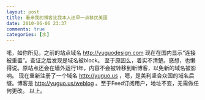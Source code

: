 ```yaml
---
layout: post
title: 看来我的博客比我本人还早一点移民美国
date: 2010-06-06 23:37
comments: true
categories: [水]
---
```

喏，如你所见，之前的站点域名 http://yuguodesign.com 现在在国内显示“连接被重置”。查证之后发现是域名被block。
至于原因么，着实不清楚。感想，也懒得说。原站点还会在墙外运行1年，内容不会被转移到新博客，以免新的域名被影响。
现在重新注册了一个域名 http://yuguo.us ，嗯，是美利坚合众国的域名后缀。博客是 http://yuguo.us/weblog 。至于Feed订阅用户，地址不变，无需做任何更改。
以上。
